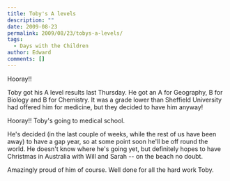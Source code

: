 ```yaml
---
title: Toby's A levels
description: ""
date: 2009-08-23
permalink: 2009/08/23/tobys-a-levels/
tags:
  - Days with the Children
author: Edward
comments: []
---
```


Hooray!!

Toby got his A level results last Thursday. He got an A for Geography, B
for Biology and B for Chemistry. It was a grade lower than Sheffield
University had offered him for medicine, but they decided to have him
anyway!

Hooray!! Toby\'s going to medical school.

He\'s decided (in the last couple of weeks, while the rest of us have
been away) to have a gap year, so at some point soon he\'ll be off round
the world. He doesn\'t know where he\'s going yet, but definitely hopes
to have Christmas in Australia with Will and Sarah -- on the beach no
doubt.

Amazingly proud of him of course. Well done for all the hard work Toby.

